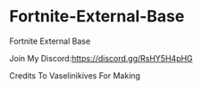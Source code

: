 # Fortnite-External-Base
Fortnite External Base

Join My Discord:https://discord.gg/RsHY5H4pHG

Credits To Vaselinikives For Making

